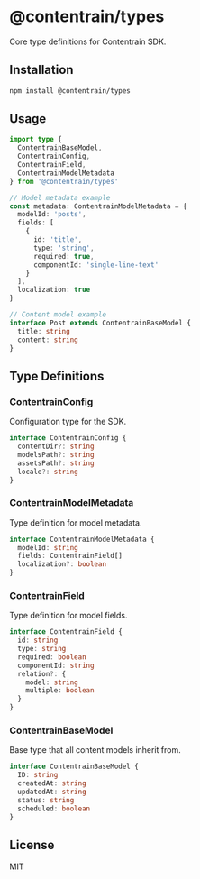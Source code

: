 # @contentrain/types

Core type definitions for Contentrain SDK.

## Installation

```bash
npm install @contentrain/types
```

## Usage

```typescript
import type {
  ContentrainBaseModel,
  ContentrainConfig,
  ContentrainField,
  ContentrainModelMetadata
} from '@contentrain/types'

// Model metadata example
const metadata: ContentrainModelMetadata = {
  modelId: 'posts',
  fields: [
    {
      id: 'title',
      type: 'string',
      required: true,
      componentId: 'single-line-text'
    }
  ],
  localization: true
}

// Content model example
interface Post extends ContentrainBaseModel {
  title: string
  content: string
}
```

## Type Definitions

### ContentrainConfig
Configuration type for the SDK.

```typescript
interface ContentrainConfig {
  contentDir?: string
  modelsPath?: string
  assetsPath?: string
  locale?: string
}
```

### ContentrainModelMetadata
Type definition for model metadata.

```typescript
interface ContentrainModelMetadata {
  modelId: string
  fields: ContentrainField[]
  localization?: boolean
}
```

### ContentrainField
Type definition for model fields.

```typescript
interface ContentrainField {
  id: string
  type: string
  required: boolean
  componentId: string
  relation?: {
    model: string
    multiple: boolean
  }
}
```

### ContentrainBaseModel
Base type that all content models inherit from.

```typescript
interface ContentrainBaseModel {
  ID: string
  createdAt: string
  updatedAt: string
  status: string
  scheduled: boolean
}
```

## License

MIT
